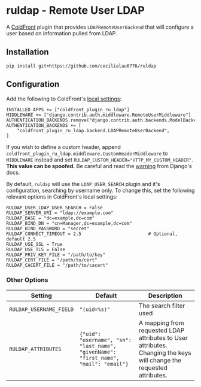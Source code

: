 # ruldap - Remote User LDAP

A [ColdFront](https://coldfront.readthedocs.io/en/latest/) plugin that provides `LDAPRemoteUserBackend` that will configure a user based on information pulled from LDAP.

## Installation
`pip install git+https://github.com/cecilialau6776/ruldap`

## Configuration
Add the following to ColdFront's [local settings](https://coldfront.readthedocs.io/en/latest/config/#configuration-files):

```
INSTALLED_APPS += ["coldfront_plugin_ru_ldap"]
MIDDLEWARE += ["django.contrib.auth.middleware.RemoteUserMiddleware"]
AUTHENTICATION_BACKENDS.remove("django.contrib.auth.backends.ModelBackend")
AUTHENTICATION_BACKENDS += [
    "coldfront_plugin_ru_ldap.backend.LDAPRemoteUserBackend",
]
```
If you wish to define a custom header, append `coldfront_plugin_ru_ldap.middleware.CustomHeaderMiddleware` to `MIDDLEWARE` instead and set `RULDAP_CUSTOM_HEADER="HTTP_MY_CUSTOM_HEADER"`. **This value can be spoofed.** Be careful and read the [warning](https://docs.djangoproject.com/en/4.2/howto/auth-remote-user/#configuration) from Django's docs. 

By default, `ruldap` will use the `LDAP_USER_SEARCH` plugin and it's configuration, searching by username only. To change this, set the following relevant options in ColdFront's local settings:
```
RULDAP_USER_LDAP_USER_SEARCH = False
RULDAP_SERVER_URI = "ldap://example.com"
RULDAP_BASE = "dc=example,dc=com"
RULDAP_BIND_DN = "cn=Manager,dc=example,dc=com"
RULDAP_BIND_PASSWORD = "secret"
RULDAP_CONNECT_TIMEOUT = 2.5                         # Optional, default 2.5
RULDAP_USE_SSL = True
RULDAP_USE_TLS = False
RULDAP_PRIV_KEY_FILE = "/path/to/key"
RULDAP_CERT_FILE = "/path/to/cert"
RULDAP_CACERT_FILE = "/path/to/cacert"
```


### Other Options
| Setting                 | Default                              | Description              |
| ----------------------- | ------------------------------------ | ------------------------ |
| `RULDAP_USERNAME_FIELD` | `"(uid=%s)"`                         | The search filter used   |
| `RULDAP_ATTRIBUTES`     | `{"uid": "username", "sn": "last_name", "givenName": "first_name", "mail": "email"}` | A mapping from requested LDAP attributes to User attributes. Changing the keys will change the requested attributes. |

